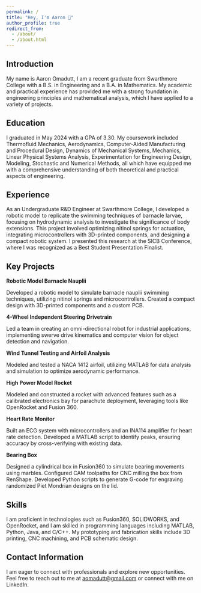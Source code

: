 ```yaml
---
permalink: /
title: "Hey, I'm Aaron 👋"
author_profile: true
redirect_from: 
  - /about/
  - /about.html
---
```

## Introduction

My name is Aaron Omadutt, I am a recent graduate from Swarthmore College with a B.S. in Engineering and a B.A. in Mathematics. My academic and practical experience has provided me with a strong foundation in engineering principles and mathematical analysis, which I have applied to a variety of projects.


## Education

I graduated in May 2024 with a GPA of 3.30. My coursework included Thermofluid Mechanics, Aerodynamics, Computer-Aided Manufacturing and Procedural Design, Dynamics of Mechanical Systems, Mechanics, Linear Physical Systems Analysis, Experimentation for Engineering Design, Modeling, Stochastic and Numerical Methods, all which have equipped me with a comprehensive understanding of both theoretical and practical aspects of engineering.

## Experience

As an Undergraduate R&D Engineer at Swarthmore College, I developed a robotic model to replicate the swimming techniques of barnacle larvae, focusing on hydrodynamic analysis to investigate the significance of body extensions. This project involved optimizing nitinol springs for actuation, integrating microcontrollers with 3D-printed components, and designing a compact robotic system. I presented this research at the SICB Conference, where I was recognized as a Best Student Presentation Finalist.

## Key Projects

**Robotic Model Barnacle Nauplii**

Developed a robotic model to simulate barnacle nauplii swimming techniques, utilizing nitinol springs and microcontrollers. Created a compact design with 3D-printed components and a custom PCB.

**4-Wheel Independent Steering Drivetrain**

Led a team in creating an omni-directional robot for industrial applications, implementing swerve drive kinematics and computer vision for object detection and navigation.

**Wind Tunnel Testing and Airfoil Analysis**

Modeled and tested a NACA 1412 airfoil, utilizing MATLAB for data analysis and simulation to optimize aerodynamic performance.

**High Power Model Rocket**

Modeled and constructed a rocket with advanced features such as a calibrated electronics bay for parachute deployment, leveraging tools like OpenRocket and Fusion 360.

**Heart Rate Monitor**

Built an ECG system with microcontrollers and an INA114 amplifier for heart rate detection. Developed a MATLAB script to identify peaks, ensuring accuracy by cross-verifying with existing data.

**Bearing Box**

Designed a cylindrical box in Fusion360 to simulate bearing movements using marbles. Configured CAM toolpaths for CNC milling the box from RenShape. Developed Python scripts to generate G-code for engraving randomized Piet Mondrian designs on the lid.


## Skills
I am proficient in technologies such as Fusion360, SOLIDWORKS, and OpenRocket, and I am skilled in programming languages including MATLAB, Python, Java, and C/C++. My prototyping and fabrication skills include 3D printing, CNC machining, and PCB schematic design.

## Contact Information
I am eager to connect with professionals and explore new opportunities. Feel free to reach out to me at aomadutt@gmail.com or connect with me on LinkedIn.







